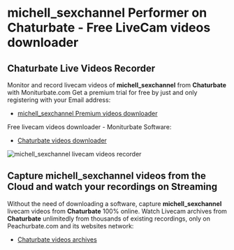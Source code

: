 # michell_sexchannel Performer on Chaturbate - Free LiveCam videos downloader

## Chaturbate Live Videos Recorder

Monitor and record livecam videos of **michell_sexchannel** from **Chaturbate** with Moniturbate.com
Get a premium trial for free by just and only registering with your Email address:
* [michell_sexchannel Premium videos downloader](https://moniturbate.com/request-demo-licence-key.html)

Free livecam videos downloader - Moniturbate Software:
* [Chaturbate videos downloader](https://moniturbate.com/moniturbate-download-software.html)

![michell_sexchannel livecam videos recorder](https://peachurnet.com/templates/moniturbate-software.png)


## Capture michell_sexchannel videos from the Cloud and watch your recordings on Streaming

Without the need of downloading a software, capture **michell_sexchannel** livecam videos from **Chaturbate** 100% online.
Watch Livecam archives from **Chaturbate** unlimitedly from thousands of existing recordings, only on Peachurbate.com and its websites network:
* [Chaturbate videos archives](https://peachurnet.com/)